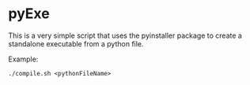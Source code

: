 # pyExe

This is a very simple script that uses the pyinstaller package to create a standalone executable from a python file.

Example:

`
./compile.sh <pythonFileName>
`
